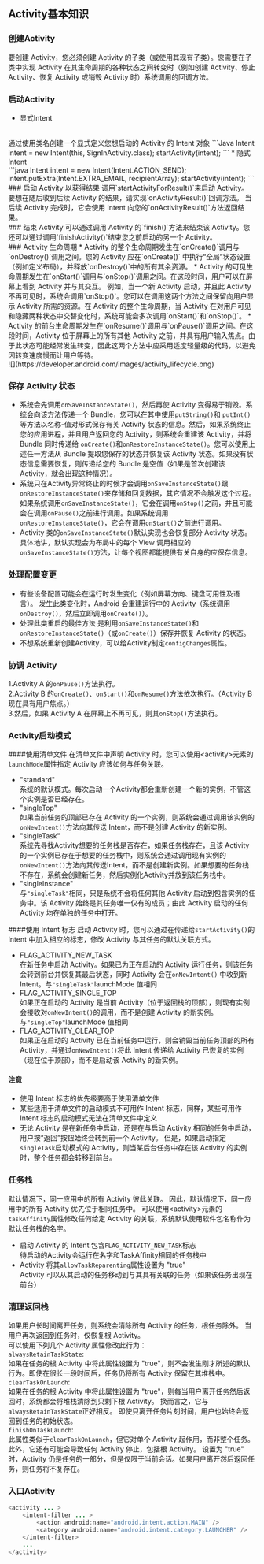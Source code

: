 ## Activity基本知识
### 创建Activity
要创建 Activity，您必须创建 Activity 的子类（或使用其现有子类）。您需要在子类中实现 Activity 在其生命周期的各种状态之间转变时（例如创建 Activity、停止 Activity、恢复 Activity 或销毁 Activity 时）系统调用的回调方法。 <br>
### 启动Activity
* 显式Intent
<br>
通过使用类名创建一个显式定义您想启动的 Activity 的 Intent 对象
```Java
Intent intent = new Intent(this, SignInActivity.class);
startActivity(intent);
```
* 隐式Intent
<br>
```java
Intent intent = new Intent(Intent.ACTION_SEND);
intent.putExtra(Intent.EXTRA_EMAIL, recipientArray);
startActivity(intent);
```
### 启动 Activity 以获得结果
调用`startActivityForResult()`来启动 Activity。 要想在随后收到后续 Activity 的结果，请实现`onActivityResult()`回调方法。 当后续 Activity 完成时，它会使用 Intent 向您的`onActivityResult()`方法返回结果。
<br>
### 结束 Activity
可以通过调用 Activity 的`finish()`方法来结束该 Activity。您还可以通过调用`finishActivity()`结束您之前启动的另一个 Activity。
<br>
###  Activity 生命周期
* Activity 的整个生命周期发生在`onCreate()`调用与`onDestroy()`调用之间。您的 Activity 应在`onCreate()` 中执行“全局”状态设置（例如定义布局），并释放`onDestroy()`中的所有其余资源。
* Activity 的可见生命周期发生在`onStart()`调用与`onStop()`调用之间。在这段时间，用户可以在屏幕上看到 Activity 并与其交互。 例如，当一个新 Activity 启动，并且此 Activity 不再可见时，系统会调用`onStop()`。您可以在调用这两个方法之间保留向用户显示 Activity 所需的资源。在 Activity 的整个生命周期，当 Activity 在对用户可见和隐藏两种状态中交替变化时，系统可能会多次调用`onStart()`和`onStop()`。
* Activity 的前台生命周期发生在`onResume()`调用与`onPause()`调用之间。在这段时间，Activity 位于屏幕上的所有其他 Activity 之前，并具有用户输入焦点。由于此状态可能经常发生转变，因此这两个方法中应采用适度轻量级的代码，以避免因转变速度慢而让用户等待。
<br>
![](https://developer.android.com/images/activity_lifecycle.png)

### 保存 Activity 状态
* 系统会先调用`onSaveInstanceState()`，然后再使 Activity 变得易于销毁。系统会向该方法传递一个 Bundle，您可以在其中使用`putString()`和 `putInt()`等方法以名称-值对形式保存有关 Activity 状态的信息。然后，如果系统终止您的应用进程，并且用户返回您的 Activity，则系统会重建该 Activity，并将 Bundle 同时传递给 `onCreate()`和`onRestoreInstanceState()`。您可以使用上述任一方法从 Bundle 提取您保存的状态并恢复该 Activity 状态。如果没有状态信息需要恢复，则传递给您的 Bundle 是空值（如果是首次创建该 Activity，就会出现这种情况）。<br>
* 系统只在Activity异常终止的时候才会调用`onSaveInstanceState()`跟`onRestoreInstanceState()`来存储和回复数据，其它情况不会触发这个过程。
如果系统调用`onSaveInstanceState()`，它会在调用`onStop()`之前，并且可能会在调用`onPause()`之前进行调用。如果系统调用 `onRestoreInstanceState()`，它会在调用`onStart()`之前进行调用。<br>
* Activity 类的`onSaveInstanceState()`默认实现也会恢复部分 Activity 状态。具体地讲，默认实现会为布局中的每个 View 调用相应的 `onSaveInstanceState()`方法，让每个视图都能提供有关自身的应保存信息。

### 处理配置变更
* 有些设备配置可能会在运行时发生变化（例如屏幕方向、键盘可用性及语言）。 发生此类变化时，Android 会重建运行中的 Activity（系统调用 `onDestroy()`，然后立即调用`onCreate()`）。<br>
* 处理此类重启的最佳方法 是利用`onSaveInstanceState()`和`onRestoreInstanceState()`（或`onCreate()`）保存并恢复 Activity 的状态。<br>
* 不想系统重新创建Activity，可以给Activity制定`configChanges`属性。

### 协调 Activity
1.Activity A 的`onPause()`方法执行。<br>
2.Activity B 的`onCreate()`、`onStart()`和`onResume()`方法依次执行。（Activity B 现在具有用户焦点。）<br>
3.然后，如果 Activity A 在屏幕上不再可见，则其`onStop()`方法执行。

### Activity启动模式
####使用清单文件
在清单文件中声明 Activity 时，您可以使用\<activity\>元素的`launchMode`属性指定 Activity 应该如何与任务关联。
* "standard"<br>
系统的默认模式。每次启动一个Activity都会重新创建一个新的实例，不管这个实例是否已经存在。
* "singleTop"<br>
如果当前任务的顶部已存在 Activity 的一个实例，则系统会通过调用该实例的`onNewIntent()`方法向其传送 Intent，而不是创建 Activity 的新实例。
* "singleTask"<br>
系统先寻找Activity想要的任务栈是否存在，如果任务栈存在，且该 Activity 的一个实例已存在于想要的任务栈中，则系统会通过调用现有实例的 `onNewIntent()`方法向其传送Intent，而不是创建新实例。如果想要的任务栈不存在，系统会创建新任务，然后实例化Activity并放到该任务栈中。
* "singleInstance"<br>
与`"singleTask"`相同，只是系统不会将任何其他 Activity 启动到包含实例的任务中。该 Activity 始终是其任务唯一仅有的成员；由此 Activity 启动的任何 Activity 均在单独的任务中打开。

####使用 Intent 标志
启动 Activity 时，您可以通过在传递给`startActivity()`的 Intent 中加入相应的标志，修改 Activity 与其任务的默认关联方式。
* FLAG_ACTIVITY_NEW_TASK<br>
在新任务中启动 Activity。如果已为正在启动的 Activity 运行任务，则该任务会转到前台并恢复其最后状态，同时 Activity 会在`onNewIntent()` 中收到新 Intent。与`"singleTask"`launchMode 值相同
* FLAG_ACTIVITY_SINGLE_TOP<br>
如果正在启动的 Activity 是当前 Activity（位于返回栈的顶部），则现有实例会接收对`onNewIntent()`的调用，而不是创建 Activity 的新实例。
与`"singleTop"`launchMode 值相同
* FLAG_ACTIVITY_CLEAR_TOP<br>
如果正在启动的 Activity 已在当前任务中运行，则会销毁当前任务顶部的所有 Activity，并通过`onNewIntent()`将此 Intent 传递给 Activity 已恢复的实例（现在位于顶部），而不是启动该 Activity 的新实例。

#### 注意
* 使用 Intent 标志的优先级要高于使用清单文件
* 某些适用于清单文件的启动模式不可用作 Intent 标志，同样，某些可用作 Intent 标志的启动模式无法在清单文件中定义
* 无论 Activity 是在新任务中启动，还是在与启动 Activity 相同的任务中启动，用户按“返回”按钮始终会转到前一个 Activity。 但是，如果启动指定`singleTask`启动模式的 Activity，则当某后台任务中存在该 Activity 的实例时，整个任务都会转移到前台。


### 任务栈
默认情况下，同一应用中的所有 Activity 彼此关联。 因此，默认情况下，同一应用中的所有 Activity 优先位于相同任务中。
可以使用\<activity\>元素的`taskAffinity`属性修改任何给定 Activity 的关联，系统默认使用软件包名称作为默认任务栈的名字。
* 启动 Activity 的 Intent 包含`FLAG_ACTIVITY_NEW_TASK`标志<br>
待启动的Activity会运行在名字和TaskAffinity相同的任务栈中
* Activity 将其`allowTaskReparenting`属性设置为 "true"<br>
Activity 可以从其启动的任务移动到与其具有关联的任务（如果该任务出现在前台）

### 清理返回栈
如果用户长时间离开任务，则系统会清除所有 Activity 的任务，根任务除外。 当用户再次返回到任务时，仅恢复根 Activity。<br>
可以使用下列几个 Activity 属性修改此行为：<br>
`alwaysRetainTaskState`:<br>
如果在任务的根 Activity 中将此属性设置为 "true"，则不会发生刚才所述的默认行为。即使在很长一段时间后，任务仍将所有 Activity 保留在其堆栈中。<br>
`clearTaskOnLaunch`:<br>
如果在任务的根 Activity 中将此属性设置为 "true"，则每当用户离开任务然后返回时，系统都会将堆栈清除到只剩下根 Activity。 换而言之，它与 `alwaysRetainTaskState`正好相反。 即使只离开任务片刻时间，用户也始终会返回到任务的初始状态。<br>
`finishOnTaskLaunch`:<br>
此属性类似于`clearTaskOnLaunch`，但它对单个 Activity 起作用，而非整个任务。 此外，它还有可能会导致任何 Activity 停止，包括根 Activity。 设置为 "true" 时，Activity 仍是任务的一部分，但是仅限于当前会话。如果用户离开然后返回任务，则任务将不复存在。

### 入口Activity
``` java
<activity ... >
    <intent-filter ... >
        <action android:name="android.intent.action.MAIN" />
        <category android:name="android.intent.category.LAUNCHER" />
    </intent-filter>
    ...
</activity>
```
